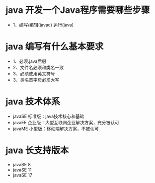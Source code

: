 # java 开发一个Java程序需要哪些步骤
+ 1、编写/编辑(javac)   运行(java)

# java 编写有什么基本要求
+ 1、必须.java后缀
+ 2、文件名必须和类名一致
+ 3、必须使用英文符号
+ 3、类名首字母必须大写

# java 技术体系
+ javaSE 标准版：java技术核心和基础
+ javaEE 企业版：大型互联网企业解决方案，充分被认可
+ javaME 小型版：移动端解决方案，不被认可

# java 长支持版本
+ javaSE 8
+ javaSE 11
+ javaSE 17
